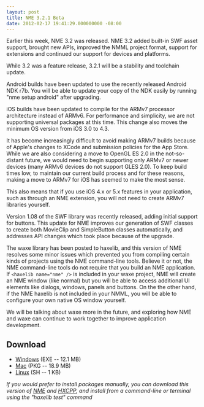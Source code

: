 ```yaml
---
layout: post
title: NME 3.2.1 Beta
date: 2012-02-17 19:41:29.000000000 -08:00
---
```

Earlier this week, NME 3.2 was released. NME 3.2 added built-in SWF asset support, brought new APIs, improved the NMML project format, support for extensions and continued our support for devices and platforms.

While 3.2 was a feature release, 3.2.1 will be a stability and toolchain update.

Android builds have been updated to use the recently released Android NDK r7b. You will be able to update your copy of the NDK easily by running "nme setup android" after upgrading.

iOS builds have been updated to compile for the ARMv7 processor architecture instead of ARMv6. For performance and simplicity, we are not supporting universal packages at this time. This change also moves the minimum OS version from iOS 3.0 to 4.3.

It has become increasingly difficult to avoid making ARMv7 builds because of Apple's changes to XCode and submission policies for the App Store. While we are also considering a move to OpenGL ES 2.0 in the not-so-distant future, we would need to begin supporting only ARMv7 or newer devices (many ARMv6 devices do not support GLES 2.0).&nbsp;To keep build times low, to maintain our current build process and for these reasons, making a move to ARMv7 for iOS has seemed to make the most sense.

This also means that if you use iOS 4.x or 5.x features in your application, such as through an NME extension, you will not need to create ARMv7 libraries yourself.

Version 1.08 of the SWF library was recently released, adding initial support for buttons. This update for NME improves our generation of SWF classes to create both MovieClip and SimpleButton classes automatically, and addresses API changes which took place because of the upgrade.

The waxe library has been posted to haxelib, and this version of NME resolves some minor issues which prevented you from compiling certain kinds of projects using the NME command-line tools. Believe it or not, the NME command-line tools do not require that you build an NME application. If `<haxelib name="nme" />` is included in your waxe project, NME will create an NME window (like normal) but you will be able to access additional UI elements like dialogs, windows, panels and buttons. On the the other hand, if the NME haxelib is not included in your NMML, you will be able to configure your own native OS window yourself.

We will be talking about waxe more in the future, and exploring how NME and waxe can continue to work together to improve application development.

## Download

<ul>
	<li><a href="http://www.haxenme.org/files/8313/2950/5098/NME-3.2.1-Windows.exe">Windows</a> (EXE -- 12.1 MB)</li>
	<li><a href="http://www.haxenme.org/files/2213/2950/5498/NME-3.2.1-Mac.zip">Mac</a> (PKG -- 18.9 MB)</li>
	<li><a href="http://www.haxenme.org/files/8313/2950/5408/NME-3.2.1-Linux.tar.gz">Linux</a> (SH -- 1 KB)</li>
</ul>
<em>If you&nbsp;would prefer&nbsp;to install packages manually, you can download this version of <a href="http://www.haxenme.org/files/8413/2950/5137/nme-321.zip">NME</a> and <a href="http://www.haxenme.org/files/7913/2950/5114/hxcpp-2082.zip">HXCPP</a>, and install from a command-line or terminal using the "haxelib test" command</em>
